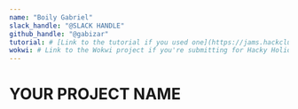 ```yaml
---
name: "Boily Gabriel"
slack_handle: "@SLACK HANDLE"
github_handle: "@gabizar"
tutorial: # [Link to the tutorial if you used one](https://jams.hackclub.com/jam/hacker-card#Turn%20your%20design...%20into%20an%20actual%20card!)
wokwi: # Link to the Wokwi project if you're submitting for Hacky Holidays
---
```


# YOUR PROJECT NAME

<!-- Describe your board in 2-3 sentences. What are you making? What will it do? -->

<!-- How much is it going to cost? -->

<!-- Tell us a little bit about your design process. What were some challenges? What helped? ***Totally optional*** -->
